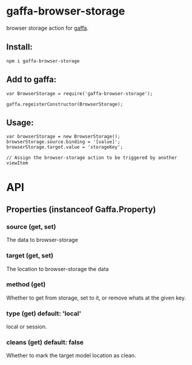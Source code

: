 # gaffa-browser-storage

browser storage action for [gaffa](https://github.com/gaffa-tape/gaffa-js).

## Install:

    npm i gaffa-browser-storage

## Add to gaffa:

    var BrowserStorage = require('gaffa-browser-storage');

    gaffa.regeisterConstructor(BrowserStorage);

## Usage:

    var browserStorage = new BrowserStorage();
    browserStorage.source.binding = '[value]';
    browserStorage.target.value = 'storageKey';

    // Assign the browser-storage action to be triggered by another viewItem

# API

## Properties (instanceof Gaffa.Property)

### source (get, set)

The data to browser-storage

### target (get, set)

The location to browser-storage the data

### method (get)

Whether to get from storage, set to it, or remove whats at the given key.

### type (get) default: 'local'

local or session.

### cleans (get) default: false

Whether to mark the target model location as clean.
